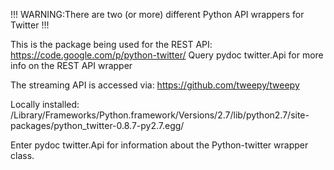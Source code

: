 !!! WARNING:There are two (or more) different Python API wrappers for Twitter !!!

This is the package being used for the REST API: https://code.google.com/p/python-twitter/
Query pydoc twitter.Api for more info on the REST API wrapper

The streaming API is accessed via: https://github.com/tweepy/tweepy



Locally installed:
/Library/Frameworks/Python.framework/Versions/2.7/lib/python2.7/site-packages/python_twitter-0.8.7-py2.7.egg/

Enter pydoc twitter.Api for information about the Python-twitter wrapper class.